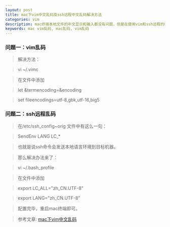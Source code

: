 ```yaml
---
layout: post
title: mac下vim中文乱码及ssh远程中文乱码解决方法
categories: vim
description: mac终端本地文件的中文显示和输入都没有问题，但是在使用vim和ssh远程的时候碰到了中文乱码，记录下解决方法
keywords: mac vim乱码, mac乱码, vim乱码
---
```


### 问题一：vim乱码

> 解决方法：

> vi ~/.vimc

> 在文件中添加

> let &termencoding=&encoding

> set fileencodings=utf-8,gbk,utf-16,big5

### 问题二：ssh远程乱码

> 在/etc/ssh_config~orig 文件中有这么一句：

> SendEnv LANG LC_*

> 
> 也就是说ssh命令会发送本地语言环境到目标机器。

> 那么解决办法来了：

> vi ~/.bash_profile

> 在文件中添加

> export LC_ALL="zh_CN.UTF-8"

> export LANG="zh_CN.UTF-8"

> 配置完毕，重启mac终端即可。 

> 参考文章: [mac下vim中文乱码](https://www.vat58.com/mac%E4%B8%8Bvim%E4%B8%AD%E6%96%87%E4%B9%B1%E7%A0%81%E5%8F%8Assh%E8%BF%9C%E7%A8%8B%E4%B8%AD%E6%96%87%E4%B9%B1%E7%A0%81%E7%9A%84%E8%A7%A3%E5%86%B3%E6%96%B9%E6%B3%95/)
